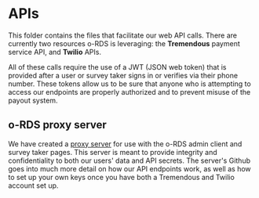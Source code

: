 # APIs

This folder contains the files that facilitate our web API calls. There are currently two resources o-RDS is leveraging: the **Tremendous** payment service API, and **Twilio** APIs. 

All of these calls require the use of a JWT (JSON web token) that is provided after a user or survey taker signs in or verifies via their phone number. These tokens allow us to be sure that anyone who is attempting to access our endpoints are properly authorized and to prevent misuse of the payout system. 

## o-RDS proxy server

We have created a [proxy server](https://github.com/o-RDS/o-rds-server) for use with the o-RDS admin client and survey taker pages. This server is meant to provide integrity and confidentiality to both our users' data and API secrets. The server's Github goes into much more detail on how our API endpoints work, as well as how to set up your own keys once you have both a Tremendous and Twilio account set up.  

